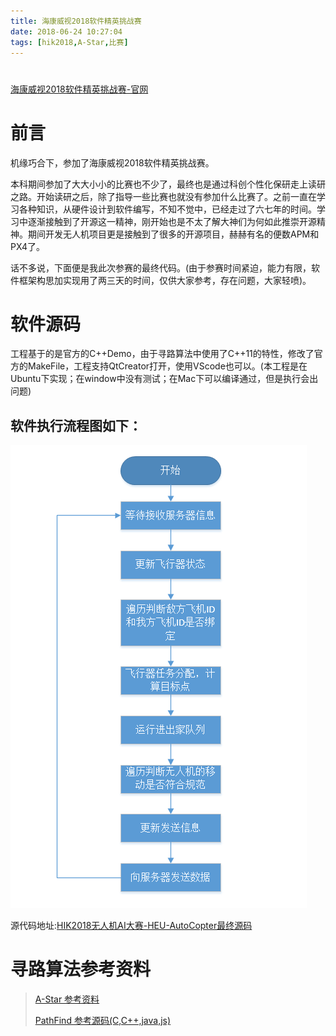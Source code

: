 ```yaml
---
title: 海康威视2018软件精英挑战赛
date: 2018-06-24 10:27:04
tags: [hik2018,A-Star,比赛]
---
```



#  
<!--more-->

[海康威视2018软件精英挑战赛-官网](http://codechallenge.hikvision.com/index.aspx)

前言
====
机缘巧合下，参加了海康威视2018软件精英挑战赛。

本科期间参加了大大小小的比赛也不少了，最终也是通过科创个性化保研走上读研之路。开始读研之后，除了指导一些比赛也就没有参加什么比赛了。之前一直在学习各种知识，从硬件设计到软件编写，不知不觉中，已经走过了六七年的时间。学习中逐渐接触到了开源这一精神，刚开始也是不太了解大神们为何如此推崇开源精神。期间开发无人机项目更是接触到了很多的开源项目，赫赫有名的便数APM和PX4了。

话不多说，下面便是我此次参赛的最终代码。(由于参赛时间紧迫，能力有限，软件框架构思加实现用了两三天的时间，仅供大家参考，存在问题，大家轻喷)。

软件源码
=======
工程基于的是官方的C++Demo，由于寻路算法中使用了C++11的特性，修改了官方的MakeFile，工程支持QtCreator打开，使用VScode也可以。(本工程是在Ubuntu下实现；在window中没有测试；在Mac下可以编译通过，但是执行会出问题)

软件执行流程图如下：
-----------------
![主流程图](/assets/img/hik2018_mainCycle.bmp)

源代码地址:[HIK2018无人机AI大赛-HEU-AutoCopter最终源码](https://github.com/abcdelf/hik2018)


寻路算法参考资料
==============
> [A-Star 参考资料](https://www.jianshu.com/p/74ca39e670ba)
>
> [PathFind 参考源码(C,C++,java,js)](https://github.com/abcdelf/Pathfinding)